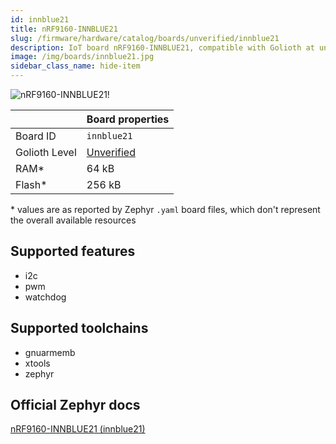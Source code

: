 ```yaml
---
id: innblue21
title: nRF9160-INNBLUE21
slug: /firmware/hardware/catalog/boards/unverified/innblue21
description: IoT board nRF9160-INNBLUE21, compatible with Golioth at unverified level.
image: /img/boards/innblue21.jpg
sidebar_class_name: hide-item
---
```


[//]: # (This is an auto-generated file, do not edit! Changes to it will be lost upon re-generation)

![nRF9160-INNBLUE21!](/img/boards/innblue21.jpg "nRF9160-INNBLUE21")

|                | Board properties     |
| -------------  | -------------------- |
| Board ID       | `innblue21` |
| Golioth Level  | [Unverified](/firmware/hardware#unverified-boards) |
| RAM*           | 64 kB |
| Flash*         | 256 kB |

\* values are as reported by Zephyr `.yaml` board files, which don't represent the overall available resources



## Supported features

* i2c
* pwm
* watchdog

## Supported toolchains

* gnuarmemb
* xtools
* zephyr

## Official Zephyr docs

[nRF9160-INNBLUE21 (innblue21)](https://docs.zephyrproject.org/latest/boards/innblue/innblue21/doc/index.html)
